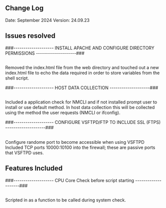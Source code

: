 Change Log
----------

Date: September 2024
Version: 24.09.23

Issues resolved
---------------

###--------------------  INSTALL APACHE AND CONFIGURE DIRECTORY PERMISSIONS  --------------------###
##
Removed the index.html file from the web directory and touched out a new index.html file to echo the data required in order to store variables from the shell script.


###--------------------  HOST DATA COLLECTION  --------------------###
##
Included a application check for NMCLI and if not installed prompt user to install or use default method.
In host data collection this will be collected using the method the user requests (NMCLI or ifconfig).

###--------------------  CONFIGURE VSFTPD/FTP TO INCLUDE SSL (FTPS)  --------------------###
##
Configure randome port to become accessible when using VSFTPD
Included TCP ports 10000:10100 into the firewall; these are passive ports that VSFTPD uses.



Features Included
-----------------

###--------------------  CPU Core Check before script starting  --------------------###
##
Scripted in as a function to be called during system check.